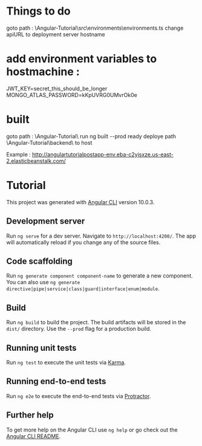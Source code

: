 # Things to do
goto path : \Angular-Tutorial\src\environments\environments.ts
change apiURL to deployment server hostname

# add environment variables to hostmachine :
JWT_KEY=secret_this_should_be_longer 
MONGO_ATLAS_PASSWORD=kKpUVRG0UMvrOk0e

# built 
goto path : \Angular-Tutorial\ run ng built --prod 
ready deploye path \Angular-Tutorial\backend\ to host

Example : http://angulartutorialpostapp-env.eba-c2yjsxze.us-east-2.elasticbeanstalk.com/

# Tutorial

This project was generated with [Angular CLI](https://github.com/angular/angular-cli) version 10.0.3.

## Development server

Run `ng serve` for a dev server. Navigate to `http://localhost:4200/`. The app will automatically reload if you change any of the source files.

## Code scaffolding

Run `ng generate component component-name` to generate a new component. You can also use `ng generate directive|pipe|service|class|guard|interface|enum|module`.

## Build

Run `ng build` to build the project. The build artifacts will be stored in the `dist/` directory. Use the `--prod` flag for a production build.

## Running unit tests

Run `ng test` to execute the unit tests via [Karma](https://karma-runner.github.io).

## Running end-to-end tests

Run `ng e2e` to execute the end-to-end tests via [Protractor](http://www.protractortest.org/).

## Further help

To get more help on the Angular CLI use `ng help` or go check out the [Angular CLI README](https://github.com/angular/angular-cli/blob/master/README.md).
